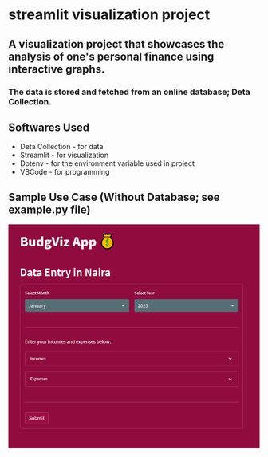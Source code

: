 # streamlit visualization project

## A visualization project that showcases the analysis of one's personal finance using interactive graphs. 

### The data is stored and fetched from an online database; Deta Collection.

## Softwares Used
- Deta Collection - for data
- Streamlit - for visualization
- Dotenv - for the environment variable used in project
- VSCode - for programming

## Sample Use Case (Without Database; see example.py file)
![alt text](https://github.com/alliajagbe/streamlit-viz/blob/master/initial_page.PNG?raw=true)
